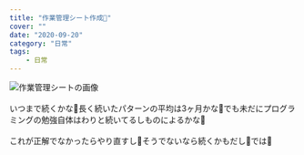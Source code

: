 ```yaml
---
title: "作業管理シート作成🥺"
cover: ""
date: "2020-09-20"
category: "日常"
tags:
    - 日常
---
```



![作業管理シートの画像](https://i.imgur.com/6l4hIJ9.jpg)
<br><br>
いつまで続くかな🥺長く続いたパターンの平均は3ヶ月かな🥺でも未だにプログラミングの勉強自体はわりと続いてるしものによるかな🥺
<br><br>
これが正解でなかったらやり直すし🥺そうでないなら続くかもだし🥺では🥺
